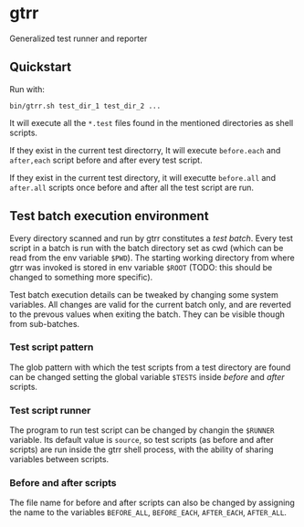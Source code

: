 gtrr
====

Generalized test runner and reporter


Quickstart
----------

Run with:

    bin/gtrr.sh test_dir_1 test_dir_2 ...

It will execute all the `*.test` files found in the mentioned directories as shell scripts.

If they exist in the current test directorry, It will execute `before.each` and `after,each` script before and after every test script.

If they exist in the current test directory, it will executte `before.all` and `after.all` scripts once before and after all the test script are run.


Test batch execution environment
--------------------------------

Every directory scanned and run by gtrr constitutes a _test batch_. Every test script in a batch is run with the batch directory set as cwd (which can be read from the env variable `$PWD`). The starting working directory from where gtrr was invoked is stored in env variable `$ROOT` (TODO: this should be changed to something more specific).

Test batch execution details can be tweaked by changing some system variables. All changes are valid for the current batch only, and are reverted to the prevous values when exiting the batch. They can be visible though from sub-batches.

### Test script pattern
The glob pattern with which the test scripts from a test directory are found can be changed setting the global variable `$TESTS` inside _before_ and _after_ scripts.

### Test script runner
The program to run test script can be changed by changin the `$RUNNER` variable. Its default value is `source`, so test scripts (as before and after scripts) are run inside the gtrr shell process, with the ability of sharing variables between scripts.

### Before and after scripts
The file name for before and after scripts can also be changed by assigning the name to the variables `BEFORE_ALL`, `BEFORE_EACH`, `AFTER_EACH`, `AFTER_ALL`.
